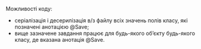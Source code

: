 Можливості коду:
 - серіалізація і десерилізація в/з файлу всіх значень полів класу, які позначені анотацією @Save;
 - вище зазначене завдання працює для будь-якого обʼєкту будь-якого класу, де вказана анотація @Save. 
